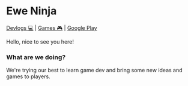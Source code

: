 # Ewe Ninja

[Devlogs 💻](/devlogs) | [Games 🎮](/games) | [Google Play](https://play.google.com/store/apps/dev?id=5497823789391781769)

Hello, nice to see you here!


### What are we doing?
We're trying our best to learn game dev and bring some new ideas and games to players.
